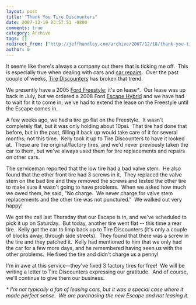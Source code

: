 ```yaml
---
layout: post
title: "Thank You Tire Discounters"
date: 2007-12-19 03:57:51 -0800
comments: true
category: Archive
tags: []
redirect_from: ["http://jeffhandley.com/archive/2007/12/18/thank-you-tire-discounters.aspx"].aspx
author: 0
---
```

<!-- more -->
<p>It seems like there's always a company out there that is ticking me off.  This is especially true when dealing with cars and <a href="http://oldblog.jeffhandley.com/index.php/2006/08/21/ot-this-will-be-an-adventure/" target="_blank">car repairs</a>.  Over the past couple of weeks, <a href="http://www.tirediscounters.com" target="_blank">Tire Discounters</a> has broken that trend.</p>  <p>We presently have a 2005 <a href="http://www.edmunds.com/ford/freestyle/review.html" target="_blank">Ford Freestyle</a>; it's on lease<em>*</em>.  Our lease was up back in July, but we ordered a 2008 Ford <a href="http://www.fordvehicles.com/getflash/?url=/suvs/2008escapehybrid/index.asp" target="_blank">Escape Hybrid</a> and we have had to wait for it to come in; we've had to extend the lease on the Freestyle until the Escape comes in.</p>  <p>A few weeks ago, we had a tire go flat on the Freestyle.  It wasn't completely flat, but it was only holding about 10psi.  That tire had done that before, but in the past, filling it back up would take care of it for several months; not this time.  Kelly took it up to Tire Discounters to have it looked at.  These are the original/factory tires, and we'd never previously taken the car to them, but we've always used them for tire replacements and repairs on other cars.</p>  <p>The serviceman reported that the low tire had a bad valve stem.  He also found that the other front tire had 3 screws in it.  They replaced the valve stem on the bad tire and they removed the screws and tested the other tire to make sure it wasn't going to have problems.  When we asked how much we owed them, he said, "No charge.  We never charge for valve stem replacements and the other tire was not punctured."  We walked out very happy!</p>  <p>We got the call last Thursday that our Escape is in, and we've scheduled to pick it up on Saturday.  But today, another tire went flat -- this time a rear tire.  Kelly got the car to limp back up to Tire Discounters (it's only a couple of blocks away, through side streets).  They found that there was a screw in the tire and they patched it.  Kelly had mentioned to him that we only had the car for a few more days, and he remembered having seen us with the other problems.  He fixed the tire and didn't charge us a penny!</p>  <p>I'm in awe at this service--they've fixed 3 factory tires for free!  We will be writing a letter to Tire Discounters expressing our gratitude.  And of course, we'll continue to give them our business.</p>  <p><em>* I'm not typically a fan of leasing cars, but it was a special case where it made perfect sense.  We are purchasing the new Escape and not leasing it.</em></p>

